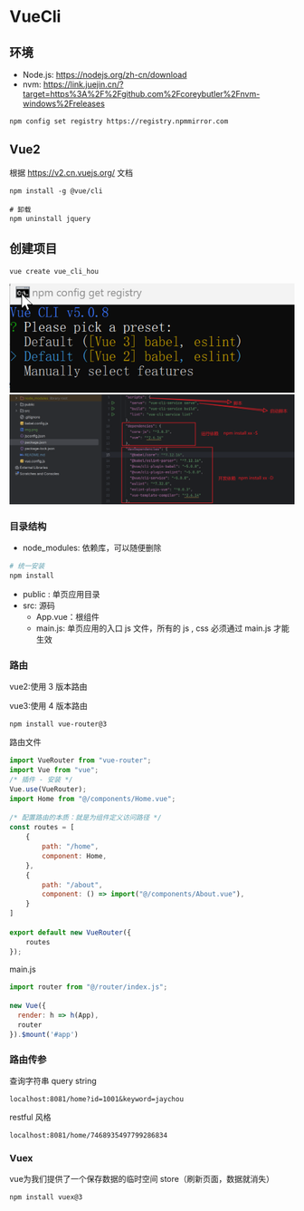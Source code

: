 # VueCli
## 环境
+ Node.js: https://nodejs.org/zh-cn/download
+ nvm: https://link.juejin.cn/?target=https%3A%2F%2Fgithub.com%2Fcoreybutler%2Fnvm-windows%2Freleases
```bash
npm config set registry https://registry.npmmirror.com
```

## Vue2
根据 https://v2.cn.vuejs.org/ 文档
```
npm install -g @vue/cli

# 卸载
npm uninstall jquery
```

## 创建项目
```bash
vue create vue_cli_hou
```
![img.png](img.png)
![img_1.png](img_1.png)

### 目录结构
+ node_modules: 依赖库，可以随便删除
```bash
# 统一安装
npm install
```
+ public : 单页应用目录
+ src: 源码
  + App.vue：根组件
  + main.js: 单页应用的入口 js 文件，所有的 js , css 必须通过 main.js 才能生效

### 路由
vue2:使用 3 版本路由

vue3:使用 4 版本路由
```
npm install vue-router@3
```
路由文件
```js
import VueRouter from "vue-router";
import Vue from "vue";
/* 插件 - 安装 */
Vue.use(VueRouter);
import Home from "@/components/Home.vue";

/* 配置路由的本质：就是为组件定义访问路径 */
const routes = [
    {
        path: "/home",
        component: Home,
    },
    {
        path: "/about",
        component: () => import("@/components/About.vue"),
    }
]

export default new VueRouter({
    routes
});
```
main.js
```js
import router from "@/router/index.js";

new Vue({
  render: h => h(App),
  router
}).$mount('#app')
```
### 路由传参
查询字符串 query string
```
localhost:8081/home?id=1001&keyword=jaychou
```
restful 风格
```
localhost:8081/home/7468935497799286834
```
### Vuex
vue为我们提供了一个保存数据的临时空间 store（刷新页面，数据就消失）
```bash
npm install vuex@3
```
